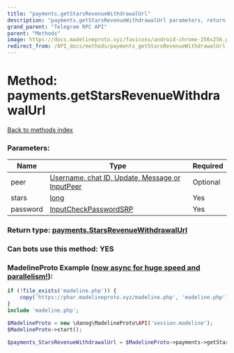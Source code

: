 ```yaml
---
title: "payments.getStarsRevenueWithdrawalUrl"
description: "payments.getStarsRevenueWithdrawalUrl parameters, return type and example"
grand_parent: "Telegram RPC API"
parent: "Methods"
image: https://docs.madelineproto.xyz/favicons/android-chrome-256x256.png
redirect_from: /API_docs/methods/payments_getStarsRevenueWithdrawalUrl.html
---
```

# Method: payments.getStarsRevenueWithdrawalUrl
[Back to methods index](index.html)



### Parameters:

| Name     |    Type       | Required |
|----------|---------------|----------|
|peer|[Username, chat ID, Update, Message or InputPeer](/API_docs/types/InputPeer.html) | Optional|
|stars|[long](/API_docs/types/long.html) | Yes|
|password|[InputCheckPasswordSRP](/API_docs/types/InputCheckPasswordSRP.html) | Yes|


### Return type: [payments.StarsRevenueWithdrawalUrl](/API_docs/types/payments.StarsRevenueWithdrawalUrl.html)

### Can bots use this method: **YES**


### MadelineProto Example ([now async for huge speed and parallelism!](https://docs.madelineproto.xyz/docs/ASYNC.html)):


```php
if (!file_exists('madeline.php')) {
    copy('https://phar.madelineproto.xyz/madeline.php', 'madeline.php');
}
include 'madeline.php';

$MadelineProto = new \danog\MadelineProto\API('session.madeline');
$MadelineProto->start();

$payments_StarsRevenueWithdrawalUrl = $MadelineProto->payments->getStarsRevenueWithdrawalUrl(peer: $InputPeer, stars: $long, password: $InputCheckPasswordSRP, );
```


